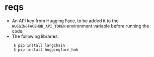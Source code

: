 # reqs
* An API key from Hugging Face, to be added it to the `HUGGINGFACEHUB_API_TOKEN` environment variable before running the code.
* The following libraries:
```
    $ pip install langchain
    $ pip install huggingface_hub
```
